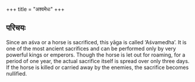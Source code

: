 +++
title = "अश्वमेधः"
+++

## परिचयः
Since an aśva or a horse is sacrificed, this yāga is called ‘Aśvamedha’. It is one of the most ancient sacrifices and can be performed only by very powerful kings or emperors. Though the horse is let out for roaming, for a period of one year, the actual sacrifice itself is spread over only three days. If the horse is killed or carried away by the enemies, the sacrifice becomes nullified.
